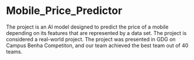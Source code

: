 # Mobile_Price_Predictor
The project is an AI model designed to predict the price of a mobile depending on its features that are represented by a data set. The project is considered a real-world project. The project was presented in GDG on Campus Benha Competiton, and our team achieved the best team out of 40 teams. 
